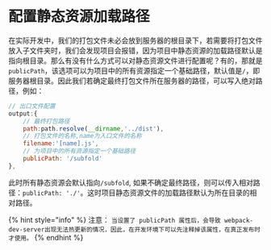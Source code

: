 # 配置静态资源加载路径

在实际开发中，我们的打包文件未必会放到服务器的根目录下，若需要将打包文件放入子文件夹时，我们会发现项目会报错，因为项目中静态资源的加载路径默认是指向根目录。那么有没有什么方式可以对静态资源文件进行配置呢？有的，那就是`publicPath`，该选项可以为项目中的所有资源指定一个基础路径，默认值是`/`，即服务器根目录。因此我们若确定最终打包文件所在服务器的路径，可以写入绝对路径，例如：

```javascript
// 出口文件配置
output:{
    // 最终打包路径
    path:path.resolve(__dirname,'../dist'),
    // 打包文件的名称,name为入口文件的名称
    filename:'[name].js',    
    // 为项目中的所有资源指定一个基础路径
    publicPath: '/subfold'
},
```

此时所有静态资源会默认指向`/subfold`, 如果不确定最终路径，则可以传入相对路径：`publicPath: './'`。这时项目静态资源文件的加载路径默认为所在目录的相对路径。

{% hint style="info" %}
注意： `当设置了 publicPath 属性后，会导致 webpack-dev-server出现无法热更新的情况，因此，在开发环境下可以先注释掉该属性，在真正发布时才使用。`
{% endhint %}

